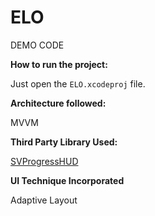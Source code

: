 # ELO

DEMO CODE

**How to run the project:**

Just open the `ELO.xcodeproj` file.

**Architecture followed:**

MVVM

**Third Party Library Used:**

[SVProgressHUD](https://github.com/SVProgressHUD/SVProgressHUD)

**UI Technique Incorporated**

Adaptive Layout
